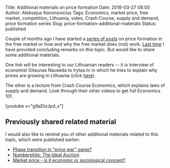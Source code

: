 Title: Additional materials on price formation
Date: 2018-03-27 08:00
Author: Aleksejus Kononovicius
Tags: Economics, market price, free market, competition, Lithuania, video, Crash Course, supply and demand, price formation series
Slug: price-formation-additional-materials
Status: published

Couple of months ago I have started a [series of posts](/tag/price-formation-series/) on price formation in the free market or how and why the free market does (not) work. [Last time]({filename}/articles/2018/price-formation-concluding-remarks.md) I have provided concluding remarks on this topic. But would like to share some additional materials.

One link will be interesting to our Lithuanian readers -- it is interview of economist Gitaunas Nausėda to lrytas.tv in which he tries to explain why prices are growing in Lithuania (click [here](https://tv.lrytas.lt/laidos/lietuva-tiesiogiai/2017/08/31/news/gitanas-nauseda-paaiskino-kodel-lietuvoje-auga-kainos-2392128/)).

The other is a lecture from Crash Course Economics, which explains laws of supply and demand. Look through their other videos to get full Economics 101.

[youtube v="g9aDizJpd_s"]

## Previously shared related material

I would also like to remind you of other additional materials related to this topic, which were published earlier:

* [Phase transition in "price war" game?]({filename}/articles/2018/price-war-game.md)
* [Numberphile: The Ideal Auction]({filename}/articles/2017/numberphile-ideal-auction.md)
* [Market price - is it economic or sociological concept?]({filename}/articles/2014/market-price-is-it-economic-or-sociological-concept.md)
